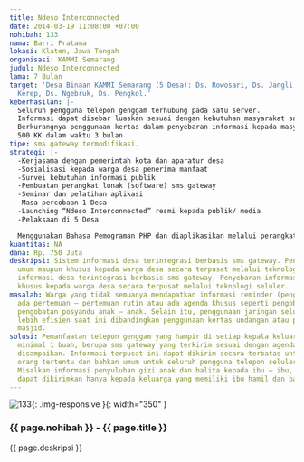 ```yaml
---
title: Ndeso Interconnected
date: 2014-03-19 11:08:00 +07:00
nohibah: 133
nama: Barri Pratama
lokasi: Klaten, Jawa Tengah
organisasi: KAMMI Semarang
judul: Ndeso Interconnected
lama: 7 Bulan
target: 'Desa Binaan KAMMI Semarang (5 Desa): Ds. Rowosari, Ds. Jangli, Ds. Salam
  Kerep, Ds. Ngebruk, Ds. Pengkol.'
keberhasilan: |-
  Seluruh pengguna telepon genggam terhubung pada satu server.
  Informasi dapat disebar luaskan sesuai dengan kebutuhan masyarakat saat itu juga.
  Berkurangnya penggunaan kertas dalam penyebaran informasi kepada masyarakat.
  500 KK dalam waktu 3 bulan
tipe: sms gateway termodifikasi.
strategi: |-
  -Kerjasama dengan pemerintah kota dan aparatur desa
  -Sosialisasi kepada warga desa penerima manfaat
  -Survei kebutuhan informasi publik
  -Pembuatan perangkat lunak (software) sms gateway
  -Seminar dan pelatihan aplikasi
  -Masa percobaan 1 Desa
  -Launching “Ndeso Interconnected” resmi kepada publik/ media
  -Pelaksaan di 5 Desa

  Menggunakan Bahasa Pemograman PHP dan diaplikasikan melalui perangkat seluler warga desa.
kuantitas: NA
dana: Rp. 750 Juta
deskripsi: Sistem informasi desa terintegrasi berbasis sms gateway. Penyebaran informasi
  umum maupun khusus kepada warga desa secara terpusat melalui teknologi seluler.Sistem
  informasi desa terintegrasi berbasis sms gateway. Penyebaran informasi umum maupun
  khusus kepada warga desa secara terpusat melalui teknologi seluler.
masalah: Warga yang tidak semuanya mendapatkan informasi reminder (pengingat) ketika
  ada pertemuan – pertemuan rutin atau ada agenda khusus seperti pengobatan gratis,
  pengobatan posyandu anak – anak. Selain itu, penggunaan jaringan seluler dirasa
  lebih efisien saat ini dibandingkan penggunaan kertas undangan atau pengumuman di
  masjid.
solusi: Pemanfaatan telepon genggam yang hampir di setiap kepala keluarga memilikinya
  minimal 1 buah, berupa sms gateway yang terkirim sesuai dengan agenda yang akan
  disampaikan. Informasi terpusat ini dapat dikirim secara terbatas untuk orang –
  orang tertentu dan bahkan umum untuk seluruh pengguna telepon seluler di suatu desa.
  Misalkan informasi penyuluhan gizi anak dan balita kepada ibu – ibu, maka informasi
  dapat dikirimkan hanya kepada keluarga yang memiliki ibu hamil dan balita.
---
```


![133](/static/img/hibahcms/133.png){: .img-responsive }{: width="350" }

### {{ page.nohibah }} - {{ page.title }}

{{ page.deskripsi }}
